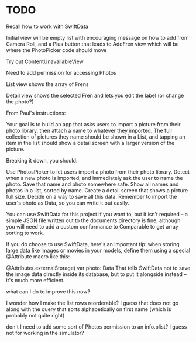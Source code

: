 #  TODO
Recall how to work with SwiftData

Initial view will be empty list with encouraging message on how to add from Camera Roll, and a Plus button that leads to AddFren view which will be where the PhotoPicker code should move

Try out ContentUnavailableView

Need to add permission for accessing Photos

List view shows the array of Frens

Detail view shows the selected Fren and lets you edit the label (or change the photo?)

From Paul's instructions:

Your goal is to build an app that asks users to import a picture from their photo library, then attach a name to whatever they imported. The full collection of pictures they name should be shown in a List, and tapping an item in the list should show a detail screen with a larger version of the picture.

Breaking it down, you should:

Use PhotosPicker to let users import a photo from their photo library.
Detect when a new photo is imported, and immediately ask the user to name the photo.
Save that name and photo somewhere safe.
Show all names and photos in a list, sorted by name.
Create a detail screen that shows a picture full size.
Decide on a way to save all this data.
Remember to import the user's photo as Data, so you can write it out easily.

You can use SwiftData for this project if you want to, but it isn’t required – a simple JSON file written out to the documents directory is fine, although you will need to add a custom conformance to Comparable to get array sorting to work.

If you do choose to use SwiftData, here's an important tip: when storing large data like images or movies in your models, define them using a special @Attribute macro like this:

@Attribute(.externalStorage) var photo: Data
That tells SwiftData not to save the image data directly inside its database, but to put it alongside instead – it's much more efficient.

what can I do to improve this now?

I wonder how I make the list rows reorderable? I guess that does not go along with the query that sorts alphabetically on first name (which is probably not quite right)

don't I need to add some sort of Photos permission to an info.plist? I guess not for working in the simulator?
